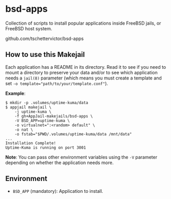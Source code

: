 # bsd-apps

Collection of scripts to install popular applications inside FreeBSD jails, or FreeBSD host system.

github.com/tschettervictor/bsd-apps

## How to use this Makejail

Each application has a README in its directory. Read it to see if you need to mount a directory to preserve your data and/or to see which application needs a `jail(8)` parameter (which means you must create a template and set `-o template="path/to/your/template.conf"`).

**Example**:

```console
$ mkdir -p .volumes/uptime-kuma/data
$ appjail makejail \
    -j uptime-kuma \
    -f gh+AppJail-makejails/bsd-apps \
    -V BSD_APP=uptime-kuma \
    -o virtualnet=":<random> default" \
    -o nat \
    -o fstab="$PWD/.volumes/uptime-kuma/data /mnt/data"
...
Installation Complete!
Uptime-Kuma is running on port 3001
```

**Note**: You can pass other environment variables using the `-V` parameter depending on whether the application needs more.

## Environment

* `BSD_APP` (mandatory): Application to install.
